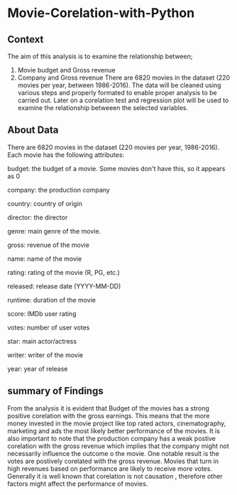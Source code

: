 # Movie-Corelation-with-Python

## Context

The aim of this analysis is to examine the relationship between;
1. Movie budget and Gross revenue
2. Company and Gross revenue
There are 6820 movies in the dataset (220 movies per year, between 1986-2016). The data will be cleaned using various steps and properly formated to enable proper analysis to be carried out. Later on a corelation test and regression plot will be used to examine the relationship betweeen the selected variables.

## About Data

There are 6820 movies in the dataset (220 movies per year, 1986-2016). Each movie has the following attributes:

budget: the budget of a movie. Some movies don't have this, so it appears as 0

company: the production company

country: country of origin

director: the director

genre: main genre of the movie.

gross: revenue of the movie

name: name of the movie

rating: rating of the movie (R, PG, etc.)

released: release date (YYYY-MM-DD)

runtime: duration of the movie

score: IMDb user rating

votes: number of user votes

star: main actor/actress

writer: writer of the movie

year: year of release

## summary of Findings

From the analysis it is evident that Budget of the movies has a strong positive corelation with the gross earnings. This means that the more money 
invested in the movie project like top rated actors, cinematography, marketing and ads the most likely better performance of the movies.
It is also important to note that the production company has a weak postive corelation with the gross revenue which implies that the company might not necessarily 
influence the outcome o the movie.
One notable result is the votes are postively corelated with the gross revenue. Movies that turn in high revenues based on performance are likely to receive more votes. Generally it is well known that corelation is not causation , therefore other factors might affect the performance of movies.
